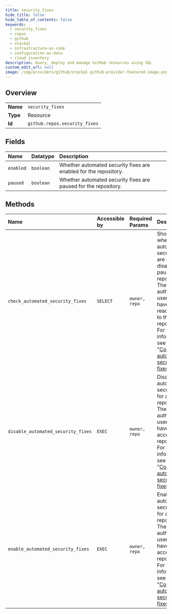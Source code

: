 ```yaml
---
title: security_fixes
hide_title: false
hide_table_of_contents: false
keywords:
  - security_fixes
  - repos
  - github    
  - stackql
  - infrastructure-as-code
  - configuration-as-data
  - cloud inventory
description: Query, deploy and manage GitHub resources using SQL
custom_edit_url: null
image: /img/providers/github/stackql-github-provider-featured-image.png
---
```

  
    

## Overview
<table><tbody>
<tr><td><b>Name</b></td><td><code>security_fixes</code></td></tr>
<tr><td><b>Type</b></td><td>Resource</td></tr>
<tr><td><b>Id</b></td><td><code>github.repos.security_fixes</code></td></tr>
</tbody></table>

## Fields
| Name | Datatype | Description |
|:-----|:---------|:------------|
| `enabled` | `boolean` | Whether automated security fixes are enabled for the repository. |
| `paused` | `boolean` | Whether automated security fixes are paused for the repository. |
## Methods
| Name | Accessible by | Required Params | Description |
|:-----|:--------------|:----------------|:------------|
| `check_automated_security_fixes` | `SELECT` | `owner, repo` | Shows whether automated security fixes are enabled, disabled or paused for a repository. The authenticated user must have admin read access to the repository. For more information, see "[Configuring automated security fixes](https://docs.github.com/articles/configuring-automated-security-fixes)". |
| `disable_automated_security_fixes` | `EXEC` | `owner, repo` | Disables automated security fixes for a repository. The authenticated user must have admin access to the repository. For more information, see "[Configuring automated security fixes](https://docs.github.com/articles/configuring-automated-security-fixes)". |
| `enable_automated_security_fixes` | `EXEC` | `owner, repo` | Enables automated security fixes for a repository. The authenticated user must have admin access to the repository. For more information, see "[Configuring automated security fixes](https://docs.github.com/articles/configuring-automated-security-fixes)". |
